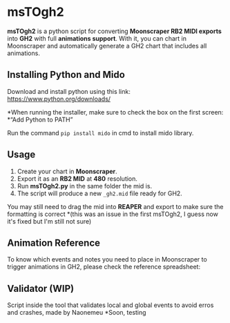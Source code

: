 # msTOgh2

**msTOgh2** is a python script for converting **Moonscraper RB2 MIDI exports** into **GH2** with full **animations support**.
With it, you can chart in Moonscraper and automatically generate a GH2 chart that includes all animations.

## Installing Python and Mido

Download and install python using this link:
https://www.python.org/downloads/

*When running the installer, make sure to check the box on the first screen:
*“Add Python to PATH”

Run the command `pip install mido` in cmd to install mido library.

## Usage

1. Create your chart in **Moonscraper**.
2. Export it as an **RB2 MID** at **480** resolution.
3. Run **msTOgh2.py** in the same folder the mid is.
4. The script will produce a new `_gh2.mid` file ready for GH2.

You may still need to drag the mid into **REAPER** and export to make sure the formatting is correct
*(this was an issue in the first msTOgh2, I guess now it's fixed but I'm still not sure)

## Animation Reference

To know which events and notes you need to place in Moonscraper to trigger animations in GH2, please check the reference spreadsheet:


## Validator (WIP)

Script inside the tool that validates local and global events to avoid erros and crashes, made by Naonemeu
*Soon, testing
